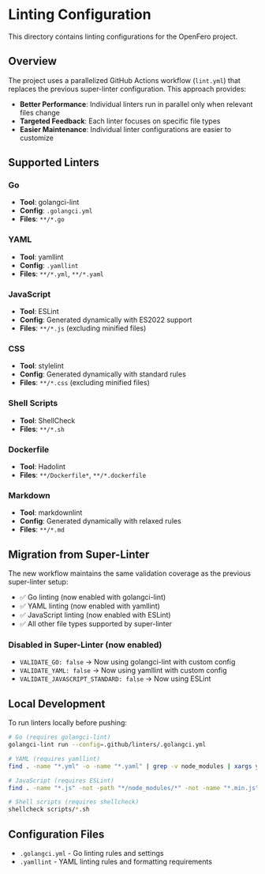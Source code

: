 # Linting Configuration

This directory contains linting configurations for the OpenFero project.

## Overview

The project uses a parallelized GitHub Actions workflow (`lint.yml`) that replaces the previous super-linter configuration. This approach provides:

- **Better Performance**: Individual linters run in parallel only when relevant files change
- **Targeted Feedback**: Each linter focuses on specific file types
- **Easier Maintenance**: Individual linter configurations are easier to customize

## Supported Linters

### Go
- **Tool**: golangci-lint
- **Config**: `.golangci.yml`
- **Files**: `**/*.go`

### YAML
- **Tool**: yamllint
- **Config**: `.yamllint`
- **Files**: `**/*.yml`, `**/*.yaml`

### JavaScript
- **Tool**: ESLint
- **Config**: Generated dynamically with ES2022 support
- **Files**: `**/*.js` (excluding minified files)

### CSS
- **Tool**: stylelint
- **Config**: Generated dynamically with standard rules
- **Files**: `**/*.css` (excluding minified files)

### Shell Scripts
- **Tool**: ShellCheck
- **Files**: `**/*.sh`

### Dockerfile
- **Tool**: Hadolint
- **Files**: `**/Dockerfile*`, `**/*.dockerfile`

### Markdown
- **Tool**: markdownlint
- **Config**: Generated dynamically with relaxed rules
- **Files**: `**/*.md`

## Migration from Super-Linter

The new workflow maintains the same validation coverage as the previous super-linter setup:

- ✅ Go linting (now enabled with golangci-lint)
- ✅ YAML linting (now enabled with yamllint)
- ✅ JavaScript linting (now enabled with ESLint)
- ✅ All other file types supported by super-linter

### Disabled in Super-Linter (now enabled)
- `VALIDATE_GO: false` → Now using golangci-lint with custom config
- `VALIDATE_YAML: false` → Now using yamllint with custom config  
- `VALIDATE_JAVASCRIPT_STANDARD: false` → Now using ESLint

## Local Development

To run linters locally before pushing:

```bash
# Go (requires golangci-lint)
golangci-lint run --config=.github/linters/.golangci.yml

# YAML (requires yamllint)
find . -name "*.yml" -o -name "*.yaml" | grep -v node_modules | xargs yamllint -c .github/linters/.yamllint

# JavaScript (requires ESLint)
find . -name "*.js" -not -path "*/node_modules/*" -not -name "*.min.js" | xargs eslint

# Shell scripts (requires shellcheck)
shellcheck scripts/*.sh
```

## Configuration Files

- `.golangci.yml` - Go linting rules and settings
- `.yamllint` - YAML linting rules and formatting requirements

